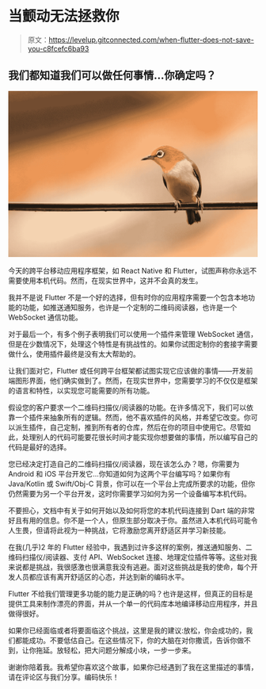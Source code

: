 # 当颤动无法拯救你

> 原文：<https://levelup.gitconnected.com/when-flutter-does-not-save-you-c8fcefc6ba93>

## 我们都知道我们可以做任何事情…你确定吗？

![](img/b170792ce3b5cf544b2ed3389be4c6b3.png)

今天的跨平台移动应用程序框架，如 React Native 和 Flutter，试图声称你永远不需要使用本机代码。然而，在现实世界中，这并不会真的发生。

我并不是说 Flutter 不是一个好的选择，但有时你的应用程序需要一个包含本地功能的功能，如推送通知服务，也许是一个定制的二维码阅读器，也许是一个 WebSocket 通信功能。

对于最后一个，有多个例子表明我们可以使用一个插件来管理 WebSocket 通信，但是在少数情况下，处理这个特性是有挑战性的。如果你试图定制你的套接字需要做什么，使用插件最终是没有太大帮助的。

让我们面对它，Flutter 或任何跨平台框架都试图实现它应该做的事情——开发前端图形界面，他们确实做到了。然而，在现实世界中，您需要学习的不仅仅是框架的语言和特性，以实现您可能需要的所有功能。

假设您的客户要求一个二维码扫描仪/阅读器的功能。在许多情况下，我们可以依靠一个插件来抽象所有的逻辑。然而，他不喜欢插件的风格，并希望它改变。你可以派生插件，自己定制，推到所有者的仓库，然后在你的项目中使用它。尽管如此，处理别人的代码可能要花很长时间才能实现你想要做的事情，所以编写自己的代码是最好的选择。

您已经决定打造自己的二维码扫描仪/阅读器，现在该怎么办？嗯，你需要为 Android 和 iOS 平台开发它…你知道如何为这两个平台编写吗？如果你有 Java/Kotlin 或 Swift/Obj-C 背景，你可以在一个平台上完成所要求的功能，但你仍然需要为另一个平台开发，这时你需要学习如何为另一个设备编写本机代码。

不要担心，文档中有关于如何开始以及如何将您的本机代码连接到 Dart 端的非常好且有用的信息。你不是一个人，但原生部分取决于你。虽然进入本机代码可能令人生畏，但请将此视为一种挑战，它将激励您离开舒适区并学习新技能。

在我(几乎)2 年的 Flutter 经验中，我遇到过许多这样的案例，推送通知服务、二维码扫描仪/阅读器、支付 API、WebSocket 连接、地理定位插件等等。这些对我来说都是挑战，我很感激也很满意我没有逃避。面对这些挑战是我的使命，每个开发人员都应该有离开舒适区的心态，并达到新的编码水平。

Flutter 不给我们管理更多功能的能力是正确的吗？也许是这样，但真正的目标是提供工具来制作漂亮的界面，并从一个单一的代码库本地编译移动应用程序，并且做得很好。

如果你已经面临或者将要面临这个挑战，这里是我的建议:放松，你会成功的，我们都能成功。不要低估自己。在这些情况下，你的大脑在对你撒谎，告诉你做不到，让你拖延。放轻松，把大问题分解成小块，一步一步来。

谢谢你陪着我。我希望你喜欢这个故事，如果你已经遇到了我在这里描述的事情，请在评论区与我们分享。编码快乐！